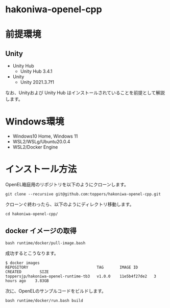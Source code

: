 # hakoniwa-openel-cpp

# 前提環境

## Unity

* Unity Hub
  * Unity Hub 3.4.1
* Unity
  * Unity 2021.3.7f1

なお、Unityおよび Unity Hub はインストールされていることを前提として解説します。

# Windows環境
* Windows10 Home, Windows 11
* WSL2/WSLg/Ubuntu20.0.4
* WSL2/Docker Engine

# インストール方法

OpenEL箱庭用のリポジトリを以下のようにクローンします。

```
git clone --recursive git@github.com:toppers/hakoniwa-openel-cpp.git
```

クローンぐ終わったら、以下のようにディレクトリ移動します。

```
cd hakoniwa-openel-cpp/
```

## docker イメージの取得

```
bash runtime/docker/pull-image.bash 
```

成功するとこうなります。

```
$ docker images
REPOSITORY                              TAG       IMAGE ID       CREATED        SIZE
toppersjp/hakoniwa-openel-runtime-tb3   v1.0.0    11e5b4f27de2   3 hours ago    3.83GB
```

次に、OpenELのサンプルコードをビルドします。

```
bash runtime/docker/run.bash build
```
